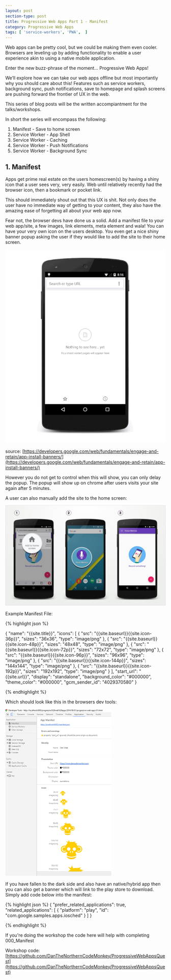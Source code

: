 ```yaml
---
layout: post
section-type: post
title: Progressive Web Apps Part 1 - Manifest
category: Progressive Web Apps
tags: [ 'service-workers', 'PWA',  ]
---
```


Web apps can be pretty cool, but we could be making them even cooler. Browsers are leveling up by adding functionality to enable a user experience akin to using a native mobile application.

Enter the new buzz-phrase of the moment… Progressive Web Apps!

We’ll explore how we can take our web apps offline but most importantly why you should care about this! Features such as service workers, background sync, push notifications, save to homepage and splash screens are pushing forward the frontier of UX in the web.

This series of blog posts will be the written accompiantment for the talks/workshops.

In short the series will encompass the following:

1. Manifest - Save to home screen
2. Service Worker - App Shell
3. Service Worker - Caching
4. Service Worker - Push Notifications
5. Service Worker - Background Sync

## 1. Manifest 

Apps get prime real estate on the users homescreen(s) by having a shiny icon that a user sees very, very easily. Web until relatively recently had the browser icon, then a bookmark or pocket link. 

This should immediately shout out that this UX is shit. Not only does the user have no immediate way of getting to your content, they also have the amazing ease of forgetting all about your web app now.

Fear not, the browser devs have done us a solid. Add a manifest file to your web app/site, a few images, link elements, meta element and wala! You can have your very own icon on the users desktop. You even get a nice shiny banner popup asking the user if they would like to add the site to their home screen. 

![Add To Home Screen Banner](/img/progressive-web-apps/add-to-home-screen.gif)

source: [https://developers.google.com/web/fundamentals/engage-and-retain/app-install-banners/](https://developers.google.com/web/fundamentals/engage-and-retain/app-install-banners/)

However you do not get to control when this will show, you can only delay the popup. The popup will show up on chrome after users visits your site again after 5 minutes.

A user can also manually add the site to the home screen:

![Add To Home Screen Banner](/img/progressive-web-apps/addToHomeScreen.jpg)

Example Manifest File:

{% highlight json %}

{
  "name": "{{site.title}}",
  "icons": [
    {
      "src": "{{site.baseurl}}{{site.icon-36p}}",
      "sizes": "36x36",
      "type": "image/png"
    },
    {
      "src": "{{site.baseurl}}{{site.icon-48p}}",
      "sizes": "48x48",
      "type": "image/png"
    },
    {
      "src": "{{site.baseurl}}{{site.icon-72p}}",
      "sizes": "72x72",
      "type": "image/png"
    },
    {
      "src": "{{site.baseurl}}{{site.icon-96p}}",
      "sizes": "96x96",
      "type": "image/png"
    },
    {
      "src": "{{site.baseurl}}{{site.icon-144p}}",
      "sizes": "144x144",
      "type": "image/png"
    },
    {
      "src": "{{site.baseurl}}{{site.icon-192p}}",
      "sizes": "192x192",
      "type": "image/png"
    }
  ],
  "start_url": "{{site.url}}",
  "display": "standalone",
  "background_color": "#000000",
  "theme_color": "#000000",
  "gcm_sender_id": "4029370580"
}

{% endhighlight %}

Which should look like this in the browsers dev tools:

![browser manifest](/img/progressive-web-apps/manifest.PNG)

If you have fallen to the dark side and also have an native/hybrid app then you can also get a banner which will link to the play store to download. Simply add code below into the manifest:

{% highlight json %}
{
    "prefer_related_applications": true,
    "related_applications": [
      {
        "platform": "play",
        "id": "com.google.samples.apps.iosched"
      }
    ]
}

{% endhighlight %}

If you're doing the workshop the code here will help with completing 000_Manifest

Workshop code: [https://github.com/DanTheNorthernCodeMonkey/ProgressiveWebAppsQuest](https://github.com/DanTheNorthernCodeMonkey/ProgressiveWebAppsQuest)


